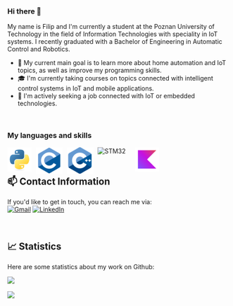 ### Hi there 👋 
My name is Filip and I'm currently a student at the Poznan University of Technology in the field of Information Technologies with speciality in IoT systems. I recently graduated with a Bachelor of Engineering in Automatic Control and Robotics. 

<!--
**Bfili/Bfili** is a ✨ _special_ ✨ repository because its `README.md` (this file) appears on your GitHub profile.

Here are some ideas to get you started:

- 🔭 I’m currently working on ...
- 🌱 I’m currently learning ...
- 👯 I’m looking to collaborate on ...
- 🤔 I’m looking for help with ...
- 💬 Ask me about ...
- 📫 How to reach me: ...
- 😄 Pronouns: ...
- ⚡ Fun fact: ...
-->


- 🔭 My current main goal is to learn more about home automation and IoT topics, as well as improve my programming skills.
- :mortar_board: I'm currently taking courses on topics connected with intelligent control systems in IoT and mobile applications.
- 🔎 I'm actively seeking a job connected with IoT or embedded technologies.

<br/>

### My languages and skills
[<img align="left" alt="Python" width="55px" src="https://github.com/devicons/devicon/blob/v2.15.0/icons/python/python-original.svg" style="padding-right:10px;" />][python]
[<img align="left" alt="C" width="60px" src="https://github.com/devicons/devicon/blob/v2.15.0/icons/c/c-original.svg" style="padding-right:10px;" />][c]
[<img align="left" alt="Cpp" width="60px" src="https://github.com/devicons/devicon/blob/v2.15.0/icons/cplusplus/cplusplus-original.svg" style="padding-right:10px;" />][cpp]
[<img align="left" alt="STM32" width="75px" src="https://camo.githubusercontent.com/543ca18be7d168e82ea913aefe4f39ab3831c6365a088da2ccf5d0773fad20ea/68747470733a2f2f75706c6f61642e77696b696d656469612e6f72672f77696b6970656469612f636f6d6d6f6e732f642f64642f53544d6963726f656c656374726f6e6963732e706e67" style="padding-right:10px;" />][stm32]
[<img align="left" alt="Kotlin" width="55px" src="https://github.com/devicons/devicon/blob/v2.15.0/icons/kotlin/kotlin-original.svg" style="padding-right:10px;" />][kotlin]


[kotlin]: https://kotlinlang.org/
[python]: https://www.python.org/
[c]: https://en.cppreference.com/w/c/language
[cpp]: https://en.cppreference.com/w/
[stm32]: https://www.st.com/en/microcontrollers-microprocessors/stm32-32-bit-arm-cortex-mcus.html

<br/>
<br/>

## 📫 Contact Information
If you'd like to get in touch, you can reach me via: <br/>
[![Gmail](https://img.icons8.com/fluent/48/000000/gmail-new.png)](mailto:filipbochniak2012@gmail.com)
[![LinkedIn](https://img.icons8.com/fluent/48/000000/linkedin.png)](https://www.linkedin.com/in/filip-bochniak-78a4331b4)

<br/>

## 📈 Statistics
Here are some statistics about my work on Github:

<picture>
<source 
  srcset="https://github-readme-stats.vercel.app/api?username=Bfili&show_icons=true&count_private=true&theme=dark"
  media="(prefers-color-scheme: dark)"
/>
<source
  srcset="https://github-readme-stats.vercel.app/api?username=Bfili&show_icons=true&count_private=true&theme=bright"
  media="(prefers-color-scheme: light), (prefers-color-scheme: no-preference)"
/>
<img src="https://github-readme-stats.vercel.app/api?username=Bfili&show_icons=true&count_private=true&theme=bright" />
</picture>

![](https://komarev.com/ghpvc/?username=Bfili&label=Views&color=green)
